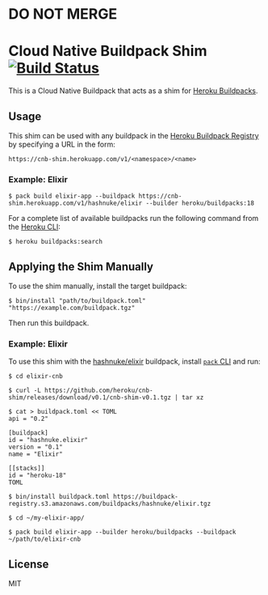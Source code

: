 # DO NOT MERGE

# Cloud Native Buildpack Shim [![Build Status](https://travis-ci.com/heroku/cnb-shim.svg?token=bFx8xfjczBrYptbXskcQ&branch=master)](https://travis-ci.com/heroku/cnb-shim)

This is a Cloud Native Buildpack that acts as a shim for [Heroku Buildpacks](https://devcenter.heroku.com/articles/buildpacks).

## Usage

This shim can be used with any buildpack in the [Heroku Buildpack Registry](https://devcenter.heroku.com/articles/buildpack-registry) by specifying a URL in the form:

```
https://cnb-shim.herokuapp.com/v1/<namespace>/<name>
```

### Example: Elixir

```
$ pack build elixir-app --buildpack https://cnb-shim.herokuapp.com/v1/hashnuke/elixir --builder heroku/buildpacks:18
```

For a complete list of available buildpacks run the following command from the [Heroku CLI](https://devcenter.heroku.com/articles/heroku-cli):

```
$ heroku buildpacks:search
```

## Applying the Shim Manually

To use the shim manually, install the target buildpack:

```sh-session
$ bin/install "path/to/buildpack.toml" "https://example.com/buildpack.tgz"
```

Then run this buildpack.

### Example: Elixir

To use this shim with the [hashnuke/elixir](https://github.com/HashNuke/heroku-buildpack-elixir) buildpack, install [`pack` CLI](https://github.com/buildpack/pack) and run:

```
$ cd elixir-cnb

$ curl -L https://github.com/heroku/cnb-shim/releases/download/v0.1/cnb-shim-v0.1.tgz | tar xz

$ cat > buildpack.toml << TOML
api = "0.2"

[buildpack]
id = "hashnuke.elixir"
version = "0.1"
name = "Elixir"

[[stacks]]
id = "heroku-18"
TOML

$ bin/install buildpack.toml https://buildpack-registry.s3.amazonaws.com/buildpacks/hashnuke/elixir.tgz

$ cd ~/my-elixir-app/

$ pack build elixir-app --builder heroku/buildpacks --buildpack ~/path/to/elixir-cnb
```

## License

MIT

